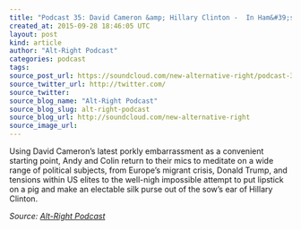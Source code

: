 ```yaml
---
title: "Podcast 35: David Cameron &amp; Hillary Clinton -  In Ham&#39;s Way"
created_at: 2015-09-28 18:46:05 UTC
layout: post
kind: article
author: "Alt-Right Podcast"
categories: podcast
tags: 
source_post_url: https://soundcloud.com/new-alternative-right/podcast-35-david-cameron-in-hams-way
source_twitter_url: http://twitter.com/
source_twitter: 
source_blog_name: "Alt-Right Podcast"
source_blog_slug: alt-right-podcast
source_blog_url: http://soundcloud.com/new-alternative-right
source_image_url: 
---
```

Using David Cameron’s latest porkly embarrassment as a convenient starting point, Andy and Colin return to their mics to meditate on a wide range of political subjects, from Europe’s migrant crisis, Donald Trump, and tensions within US elites to the well-nigh impossible attempt to put lipstick on a pig and make an electable silk purse out of the sow’s ear of Hillary Clinton.<div class="">
    <i>Source: <a href="http://soundcloud.com/new-alternative-right">Alt-Right Podcast</a></i>
</div>
